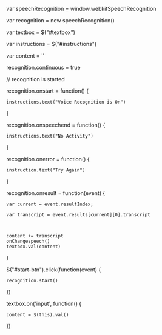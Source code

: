 var speechRecognition = window.webkitSpeechRecognition

var recognition = new speechRecognition()

var textbox = $("#textbox")

var instructions = $("#instructions")

var content = ''

recognition.continuous = true

// recognition is started

recognition.onstart = function() {

    instructions.text("Voice Recognition is On")

}

recognition.onspeechend = function() {

    instructions.text("No Activity")

}

recognition.onerror = function() {

    instruction.text("Try Again")

}

recognition.onresult = function(event) {

    var current = event.resultIndex;

    var transcript = event.results[current][0].transcript



    content += transcript
    onChangespeech()
    textbox.val(content)

}

$("#start-btn").click(function(event) {

    recognition.start()

})

textbox.on('input', function() {

    content = $(this).val()

})
